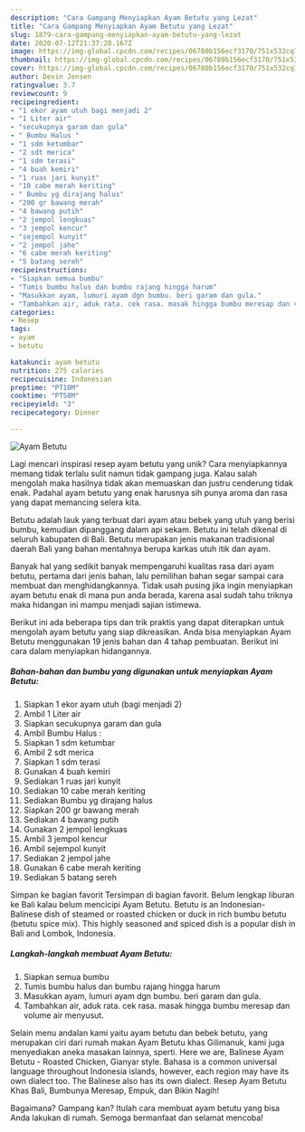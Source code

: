 ```yaml
---
description: "Cara Gampang Menyiapkan Ayam Betutu yang Lezat"
title: "Cara Gampang Menyiapkan Ayam Betutu yang Lezat"
slug: 1879-cara-gampang-menyiapkan-ayam-betutu-yang-lezat
date: 2020-07-12T21:37:28.167Z
image: https://img-global.cpcdn.com/recipes/06780b156ecf3170/751x532cq70/ayam-betutu-foto-resep-utama.jpg
thumbnail: https://img-global.cpcdn.com/recipes/06780b156ecf3170/751x532cq70/ayam-betutu-foto-resep-utama.jpg
cover: https://img-global.cpcdn.com/recipes/06780b156ecf3170/751x532cq70/ayam-betutu-foto-resep-utama.jpg
author: Devin Jensen
ratingvalue: 3.7
reviewcount: 9
recipeingredient:
- "1 ekor ayam utuh bagi menjadi 2"
- "1 Liter air"
- "secukupnya garam dan gula"
- " Bumbu Halus "
- "1 sdm ketumbar"
- "2 sdt merica"
- "1 sdm terasi"
- "4 buah kemiri"
- "1 ruas jari kunyit"
- "10 cabe merah keriting"
- " Bumbu yg dirajang halus"
- "200 gr bawang merah"
- "4 bawang putih"
- "2 jempol lengkuas"
- "3 jempol kencur"
- "sejempol kunyit"
- "2 jempol jahe"
- "6 cabe merah keriting"
- "5 batang sereh"
recipeinstructions:
- "Siapkan semua bumbu"
- "Tumis bumbu halus dan bumbu rajang hingga harum"
- "Masukkan ayam, lumuri ayam dgn bumbu. beri garam dan gula."
- "Tambahkan air, aduk rata. cek rasa. masak hingga bumbu meresap dan volume air menyusut."
categories:
- Resep
tags:
- ayam
- betutu

katakunci: ayam betutu 
nutrition: 275 calories
recipecuisine: Indonesian
preptime: "PT10M"
cooktime: "PT58M"
recipeyield: "3"
recipecategory: Dinner

---
```



![Ayam Betutu](https://img-global.cpcdn.com/recipes/06780b156ecf3170/751x532cq70/ayam-betutu-foto-resep-utama.jpg)

Lagi mencari inspirasi resep ayam betutu yang unik? Cara menyiapkannya memang tidak terlalu sulit namun tidak gampang juga. Kalau salah mengolah maka hasilnya tidak akan memuaskan dan justru cenderung tidak enak. Padahal ayam betutu yang enak harusnya sih punya aroma dan rasa yang dapat memancing selera kita.

Betutu adalah lauk yang terbuat dari ayam atau bebek yang utuh yang berisi bumbu, kemudian dipanggang dalam api sekam. Betutu ini telah dikenal di seluruh kabupaten di Bali. Betutu merupakan jenis makanan tradisional daerah Bali yang bahan mentahnya berupa karkas utuh itik dan ayam.

Banyak hal yang sedikit banyak mempengaruhi kualitas rasa dari ayam betutu, pertama dari jenis bahan, lalu pemilihan bahan segar sampai cara membuat dan menghidangkannya. Tidak usah pusing jika ingin menyiapkan ayam betutu enak di mana pun anda berada, karena asal sudah tahu triknya maka hidangan ini mampu menjadi sajian istimewa.


Berikut ini ada beberapa tips dan trik praktis yang dapat diterapkan untuk mengolah ayam betutu yang siap dikreasikan. Anda bisa menyiapkan Ayam Betutu menggunakan 19 jenis bahan dan 4 tahap pembuatan. Berikut ini cara dalam menyiapkan hidangannya.

<!--inarticleads1-->

##### Bahan-bahan dan bumbu yang digunakan untuk menyiapkan Ayam Betutu:

1. Siapkan 1 ekor ayam utuh (bagi menjadi 2)
1. Ambil 1 Liter air
1. Siapkan secukupnya garam dan gula
1. Ambil  Bumbu Halus :
1. Siapkan 1 sdm ketumbar
1. Ambil 2 sdt merica
1. Siapkan 1 sdm terasi
1. Gunakan 4 buah kemiri
1. Sediakan 1 ruas jari kunyit
1. Sediakan 10 cabe merah keriting
1. Sediakan  Bumbu yg dirajang halus
1. Siapkan 200 gr bawang merah
1. Sediakan 4 bawang putih
1. Gunakan 2 jempol lengkuas
1. Ambil 3 jempol kencur
1. Ambil sejempol kunyit
1. Sediakan 2 jempol jahe
1. Gunakan 6 cabe merah keriting
1. Sediakan 5 batang sereh


Simpan ke bagian favorit Tersimpan di bagian favorit. Belum lengkap liburan ke Bali kalau belum mencicipi Ayam Betutu. Betutu is an Indonesian-Balinese dish of steamed or roasted chicken or duck in rich bumbu betutu (betutu spice mix). This highly seasoned and spiced dish is a popular dish in Bali and Lombok, Indonesia. 

<!--inarticleads2-->

##### Langkah-langkah membuat Ayam Betutu:

1. Siapkan semua bumbu
1. Tumis bumbu halus dan bumbu rajang hingga harum
1. Masukkan ayam, lumuri ayam dgn bumbu. beri garam dan gula.
1. Tambahkan air, aduk rata. cek rasa. masak hingga bumbu meresap dan volume air menyusut.


Selain menu andalan kami yaitu ayam betutu dan bebek betutu, yang merupakan ciri dari rumah makan Ayam Betutu khas Gilimanuk, kami juga menyediakan aneka masakan lainnya, sperti. Here we are, Balinese Ayam Betutu - Roasted Chicken, Gianyar style. Bahasa is a common universal language throughout Indonesia islands, however, each region may have its own dialect too. The Balinese also has its own dialect. Resep Ayam Betutu Khas Bali, Bumbunya Meresap, Empuk, dan Bikin Nagih! 

Bagaimana? Gampang kan? Itulah cara membuat ayam betutu yang bisa Anda lakukan di rumah. Semoga bermanfaat dan selamat mencoba!
